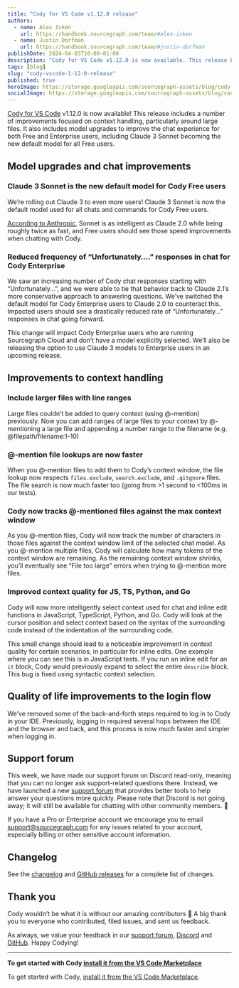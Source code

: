```yaml
---
title: "Cody for VS Code v1.12.0 release"
authors:
  - name: Alex Isken
    url: https://handbook.sourcegraph.com/team/#alex-isken
  - name: Justin Dorfman
    url: https://handbook.sourcegraph.com/team/#justin-dorfman
publishDate: 2024-04-03T10:00-01:00
description: "Cody for VS Code v1.12.0 is now available. This release brings Claude 3 Sonnet to Cody Free users as the new default model plus several improvements to context handling."
tags: [blog]
slug: "cody-vscode-1-12-0-release"
published: true
heroImage: https://storage.googleapis.com/sourcegraph-assets/blog/cody-vscode-1.12.0-og-image.png
socialImage: https://storage.googleapis.com/sourcegraph-assets/blog/cody-vscode-1.12.0-og-image.png
--- 
```


[Cody for VS Code](https://marketplace.visualstudio.com/items?itemName=sourcegraph.cody-ai) v1.12.0 is now available! This release includes a number of improvements focused on context handling, particularly around large files. It also includes model upgrades to improve the chat experience for both Free and Enterprise users, including Claude 3 Sonnet becoming the new default model for all Free users.


## Model upgrades and chat improvements

### Claude 3 Sonnet is the new default model for Cody Free users

We’re rolling out Claude 3 to even more users! Claude 3 Sonnet is now the default model used for all chats and commands for Cody Free users.

[According to Anthropic](https://www.anthropic.com/news/claude-3-family), Sonnet is as intelligent as Claude 2.0 while being roughly twice as fast, and Free users should see those speed improvements when chatting with Cody.


### Reduced frequency of “Unfortunately….” responses in chat for Cody Enterprise 

We saw an increasing number of Cody chat responses starting with “Unfortunately…”, and we were able to tie that behavior back to Claude 2.1’s more conservative approach to answering questions. We’ve switched the default model for Cody Enterprise users to Claude 2.0 to counteract this. Impacted users should see a drastically reduced rate of “Unfortunately…” responses in chat going forward.

This change will impact Cody Enterprise users who are running Sourcegraph Cloud and don’t have a model explicitly selected. We’ll also be releasing the option to use Claude 3 models to Enterprise users in an upcoming release.


## Improvements to context handling

### Include larger files with line ranges

Large files couldn’t be added to query context (using @-mention) previously. Now you can add ranges of large files to your context by @-mentioning a large file and appending a number range to the filename (e.g. @filepath/filename:1-10)


### @-mention file lookups are now faster

When you @-mention files to add them to Cody’s context window, the file lookup now respects `files.exclude`, `search.exclude`, and `.gitgnore` files. The file search is now much faster too (going from >1 second to &lt;100ms in our tests).


### Cody now tracks @-mentioned files against the max context window

As you @-mention files, Cody will now track the number of characters in those files against the context window limit of the selected chat model. As you @-mention multiple files, Cody will calculate how many tokens of the context window are remaining. As the remaining context window shrinks, you’ll eventually see “File too large” errors when trying to @-mention more files.


### Improved context quality for JS, TS, Python, and Go

Cody will now more intelligently select context used for chat and inline edit functions in JavaScript, TypeScript, Python, and Go. Cody will look at the cursor position and select context based on the syntax of the surrounding code instead of the indentation of the surrounding code.

This small change should lead to a noticeable improvement in context quality for certain scenarios, in particular for inline edits. One example where you can see this is in JavaScript tests. If you run an inline edit for an `it` block, Cody would previously expand to select the entire `describe` block. This bug is fixed using syntactic context selection.


## Quality of life improvements to the login flow

We’ve removed some of the back-and-forth steps required to log in to Cody in your IDE. Previously, logging in required several hops between the IDE and the browser and back, and this process is now much faster and simpler when logging in.


## Support forum

This week, we have made our support forum on Discord read-only, meaning that you can no longer ask support-related questions there. Instead, we have launched a new [support forum](https://community.sourcegraph.com/) that provides better tools to help answer your questions more quickly. Please note that Discord is not going away; it will still be available for chatting with other community members. 🙂

If you have a Pro or Enterprise account we encourage you to email [support@sourcegraph.com](mailto:support@sourcegraph.com) for any issues related to your account, especially billing or other sensitive account information.


## Changelog

See the [changelog](https://github.com/sourcegraph/cody/releases/tag/vscode-v1.12.0) and [GitHub releases](https://github.com/sourcegraph/cody/releases) for a complete list of changes.


## Thank you

Cody wouldn’t be what it is without our amazing contributors 💖 A big thank you to everyone who contributed, filed issues, and sent us feedback.

As always, we value your feedback in our [support forum](https://community.sourcegraph.com/), [Discord](https://discord.com/servers/sourcegraph-969688426372825169) and [GitHub](https://github.com/sourcegraph/cody/discussions). Happy Codying!


---

**To get started with Cody [install it from the VS Code Marketplace](https://marketplace.visualstudio.com/items?itemName=sourcegraph.cody-ai)**

To get started with Cody, [install it from the VS Code Marketplace](https://marketplace.visualstudio.com/items?itemName=sourcegraph.cody-ai).
